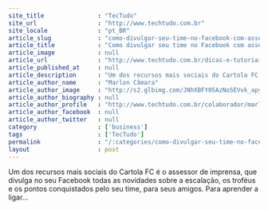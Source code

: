 ```yaml
---
site_title               : "TecTudo"
site_url                 : "http://www.techtudo.com.br"
site_locale              : "pt_BR"
article_slug             : "como-divulgar-seu-time-no-facebook-com-assessor-de-imprensa-do-cartola-fc"
article_title            : "Como divulgar seu time no Facebook com assessor de imprensa do Cartola FC"
article_image            : null
article_url              : "http://www.techtudo.com.br/dicas-e-tutoriais/noticia/2013/05/como-divulgar-seu-time-no-facebook-com-assessor-de-imprensa-do-cartola-fc.html"
article_published_at     : null
article_description      : "Um dos recursos mais sociais do Cartola FC é o assessor de imprensa, que divulga no seu Facebook todas as novidades sobre a escalação, os troféus e os pontos conquistados pelo seu time, para seus amigos. Para aprender a ligar..."
article_author_name      : "Marlon Câmara"
article_author_image     : "http://s2.glbimg.com/JNhXBFY05AzNoSEVvk_apybBd5M=/30x30/s2.glbimg.com/Ae2xGVN0Ydqpl61cM1QRdYS3yGg=/124x4:960x841/140x140/s.glbimg.com/po/tt2/f/original/2014/07/10/marlon2.jpg"
article_author_biography : null
article_author_profile   : "http://www.techtudo.com.br/colaborador/marlon-camara.html"
article_author_facebook  : null
article_author_twitter   : null
category                 : ['business']
tags                     : ['TecTudo']
permalink                : "/:categories/como-divulgar-seu-time-no-facebook-com-assessor-de-imprensa-do-cartola-fc/"
layout                   : post
---
```


Um dos recursos mais sociais do Cartola FC é o assessor de imprensa, que divulga no seu Facebook todas as novidades sobre a escalação, os troféus e os pontos conquistados pelo seu time, para seus amigos. Para aprender a ligar...

